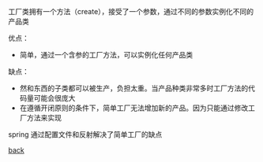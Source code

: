 工厂类拥有一个方法（create），接受了一个参数，通过不同的参数实例化不同的产品类  

优点：  
- 简单，通过一个含参的工厂方法，可以实例化任何产品类  

缺点：
- 然和东西的子类都可以被生产，负担太重。当产品种类非常多时工厂方法的代码量可能会很庞大  
- 在遵循开闭原则的条件下，简单工厂无法增加新的产品。因为只能通过修改工厂方法来实现  

spring 通过配置文件和反射解决了简单工厂的缺点  

[back](../7.md)  